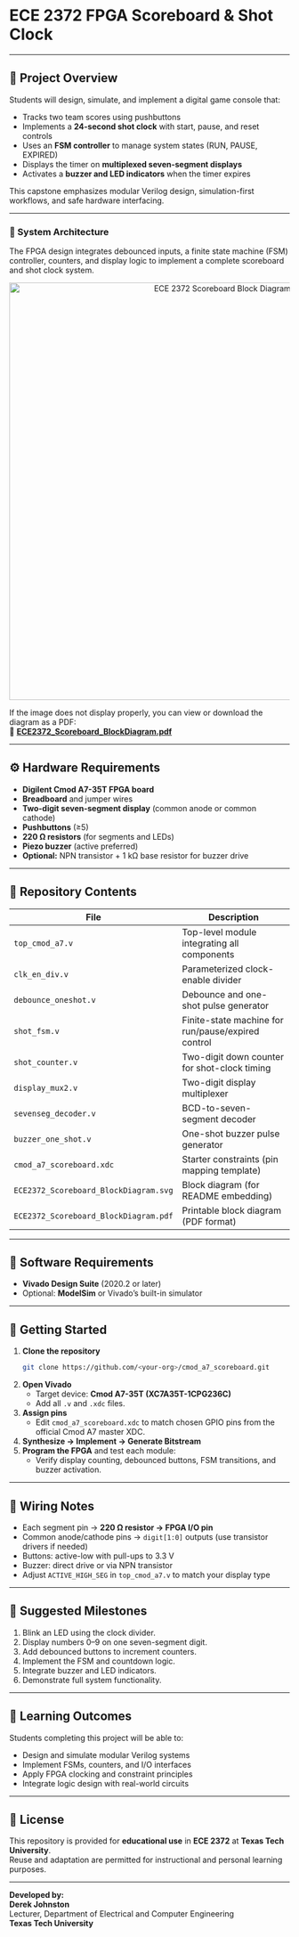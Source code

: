 # ECE 2372 FPGA Scoreboard & Shot Clock

---

## 🎯 Project Overview
Students will design, simulate, and implement a digital game console that:
- Tracks two team scores using pushbuttons  
- Implements a **24-second shot clock** with start, pause, and reset controls  
- Uses an **FSM controller** to manage system states (RUN, PAUSE, EXPIRED)  
- Displays the timer on **multiplexed seven-segment displays**  
- Activates a **buzzer and LED indicators** when the timer expires  

This capstone emphasizes modular Verilog design, simulation-first workflows, and safe hardware interfacing.

---

### 🔧 System Architecture

The FPGA design integrates debounced inputs, a finite state machine (FSM) controller, counters, and display logic to implement a complete scoreboard and shot clock system.

<p align="center">
  <img src="ECE2372_Scoreboard_BlockDiagram.svg" alt="ECE 2372 Scoreboard Block Diagram" width="750"/>
</p>

If the image does not display properly, you can view or download the diagram as a PDF:  
📄 [**ECE2372_Scoreboard_BlockDiagram.pdf**](ECE2372_Scoreboard_BlockDiagram.pdf)

---

## ⚙️ Hardware Requirements
- **Digilent Cmod A7-35T FPGA board**  
- **Breadboard** and jumper wires  
- **Two-digit seven-segment display** (common anode or common cathode)  
- **Pushbuttons** (≥5)  
- **220 Ω resistors** (for segments and LEDs)  
- **Piezo buzzer** (active preferred)  
- **Optional:** NPN transistor + 1 kΩ base resistor for buzzer drive  

---

## 📁 Repository Contents
| File | Description |
|------|--------------|
| `top_cmod_a7.v` | Top-level module integrating all components |
| `clk_en_div.v` | Parameterized clock-enable divider |
| `debounce_oneshot.v` | Debounce and one-shot pulse generator |
| `shot_fsm.v` | Finite-state machine for run/pause/expired control |
| `shot_counter.v` | Two-digit down counter for shot-clock timing |
| `display_mux2.v` | Two-digit display multiplexer |
| `sevenseg_decoder.v` | BCD-to-seven-segment decoder |
| `buzzer_one_shot.v` | One-shot buzzer pulse generator |
| `cmod_a7_scoreboard.xdc` | Starter constraints (pin mapping template) |
| `ECE2372_Scoreboard_BlockDiagram.svg` | Block diagram (for README embedding) |
| `ECE2372_Scoreboard_BlockDiagram.pdf` | Printable block diagram (PDF format) |

---

## 🧰 Software Requirements
- **Vivado Design Suite** (2020.2 or later)  
- Optional: **ModelSim** or Vivado’s built-in simulator  

---

## 🧩 Getting Started
1. **Clone the repository**
   ```bash
   git clone https://github.com/<your-org>/cmod_a7_scoreboard.git
   ```
2. **Open Vivado**
   - Target device: **Cmod A7-35T (XC7A35T-1CPG236C)**
   - Add all `.v` and `.xdc` files.
3. **Assign pins**
   - Edit `cmod_a7_scoreboard.xdc` to match chosen GPIO pins from the official Cmod A7 master XDC.
4. **Synthesize → Implement → Generate Bitstream**
5. **Program the FPGA** and test each module:
   - Verify display counting, debounced buttons, FSM transitions, and buzzer activation.

---

## 🔌 Wiring Notes
- Each segment pin → **220 Ω resistor → FPGA I/O pin**  
- Common anode/cathode pins → `digit[1:0]` outputs (use transistor drivers if needed)  
- Buttons: active-low with pull-ups to 3.3 V  
- Buzzer: direct drive or via NPN transistor  
- Adjust `ACTIVE_HIGH_SEG` in `top_cmod_a7.v` to match your display type  

---

## 🧪 Suggested Milestones
1. Blink an LED using the clock divider.  
2. Display numbers 0–9 on one seven-segment digit.  
3. Add debounced buttons to increment counters.  
4. Implement the FSM and countdown logic.  
5. Integrate buzzer and LED indicators.  
6. Demonstrate full system functionality.  

---

## 🏁 Learning Outcomes
Students completing this project will be able to:
- Design and simulate modular Verilog systems  
- Implement FSMs, counters, and I/O interfaces  
- Apply FPGA clocking and constraint principles  
- Integrate logic design with real-world circuits  

---

## 📜 License
This repository is provided for **educational use** in **ECE 2372** at **Texas Tech University**.  
Reuse and adaptation are permitted for instructional and personal learning purposes.

---

**Developed by:**  
**Derek Johnston**  
Lecturer, Department of Electrical and Computer Engineering  
**Texas Tech University**
